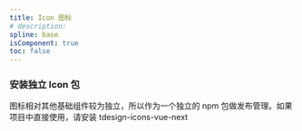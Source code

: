 ```yaml
---
title: Icon 图标
# description: 
spline: base
isComponent: true
toc: false
---
```



### 安装独立 Icon 包

图标相对其他基础组件较为独立，所以作为一个独立的 npm 包做发布管理。如果项目中直接使用，请安装 tdesign-icons-vue-next
